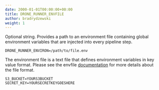 ```yaml
---
date: 2000-01-01T00:00:00+00:00
title: DRONE_RUNNER_ENVFILE
author: bradrydzewski
weight: 1
---
```


Optional string. Provides a path to an environment file containing global environment variables that are injected into every pipeline step.

```
DRONE_RUNNER_ENVIRON=/path/to/file.env
```

The environment file is a text file that defines environment variables in key value format. Please see the envfile [documentation](https://github.com/joho/godotenv) for more details about the file format.

```
S3_BUCKET=YOURS3BUCKET
SECRET_KEY=YOURSECRETKEYGOESHERE
```
